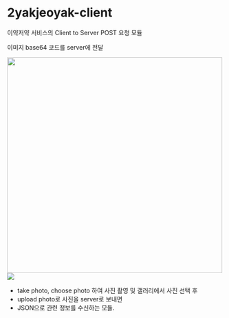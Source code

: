 # 2yakjeoyak-client

이약저약 서비스의 Client to Server POST 요청 모듈

이미지 base64 코드를 server에 전달


<img src="https://user-images.githubusercontent.com/52713529/122734132-c7a18980-d2b8-11eb-9746-70495f105f81.png" width="500" height="500">

<img src="https://user-images.githubusercontent.com/52713529/122734665-3ed71d80-d2b9-11eb-9525-01e167ca0a27.png">

* take photo, choose photo 하여 사진 촬영 및 갤러리에서 사진 선택 후
* upload photo로 사진을 server로 보내면
* JSON으로 관련 정보를 수신하는 모듈.

